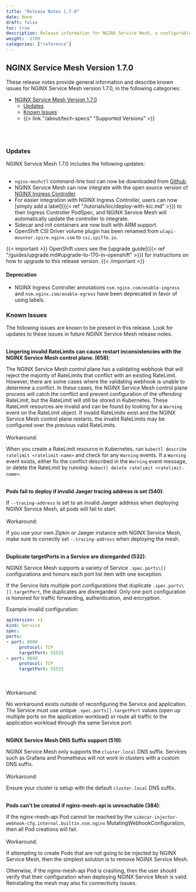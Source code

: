 ```yaml
---
title: "Release Notes 1.7.0"
date: None
draft: false
toc: true
description: Release information for NGINX Service Mesh, a configurable, low‑latency infrastructure layer designed to handle a high volume of network‑based interprocess communication among application infrastructure services using application programming interfaces (APIs).  Lists of new features and known issues are provided.
weight: -1700
categories: ["reference"]
---
```


## NGINX Service Mesh Version 1.7.0

<!-- vale off -->

These release notes provide general information and describe known issues for NGINX Service Mesh version 1.7.0, in the following categories:

- [NGINX Service Mesh Version 1.7.0](#nginx-service-mesh-version-170)
  - [Updates](#updates)
  - [Known Issues](#known-issues)
  - {{< link "/about/tech-specs" "Supported Versions" >}}

<br/>
<br/>
<span id="170-updates"></a>

### **Updates**

NGINX Service Mesh 1.7.0 includes the following updates:
<br/><br/>

- `nginx-meshctl` command-line tool can now be downloaded from [Github](https://github.com/nginxinc/nginx-service-mesh/releases/latest).
- NGINX Service Mesh can now integrate with the open source version of [NGINX Ingress Controller](https://github.com/nginxinc/kubernetes-ingress).
- For easier integration with NGINX Ingress Controller, users can now [simply add a label]({{< ref "/tutorials/kic/deploy-with-kic.md" >}}) to their Ingress Controller PodSpec, and NGINX Service Mesh will automatically update the controller to integrate.
- Sidecar and init containers are now built with ARM support.
- OpenShift CSI Driver volume plugin has been renamed from `wlapi-mounter.spire.nginx.com` to `csi.spiffe.io`.

{{< important >}}
OpenShift users see the [upgrade guide]({{< ref "/guides/upgrade.md#upgrade-to-170-in-openshift" >}}) for instructions on how to upgrade to this release version.
{{< /important >}}


#### **Deprecation**

- NGINX Ingress Controller annotations `nsm.nginx.com/enable-ingress` and `nsm.nginx.com/enable-egress` have been deprecated in favor of using labels.

<span id="170-issues"></a>

### **Known Issues**

The following issues are known to be present in this release. Look for updates to these issues in future NGINX Service Mesh release notes.
<br/>


<br/>**Lingering invalid RateLimits can cause restart inconsistencies with the NGINX Service Mesh control plane. (658)**:
  <br/>

The NGINX Service Mesh control plane has a validating webhook that will reject the majority of RateLimits that conflict with an existing RateLimit. However, there are some cases where the validating webhook is unable to determine a conflict. In these cases, the NGINX Service Mesh control plane process will catch the conflict and prevent configuration of the offending RateLimit, but the RateLimit will still be stored in Kubernetes. These RateLimit resources are invalid and can be found by looking for a `Warning` event on the RateLimit object. If invalid RateLimits exist and the NGINX Service Mesh control plane restarts, the invalid RateLimits may be configured over the previous valid RateLimits. 
  <br/>
  <br/>
  Workaround:
  <br/>

When you create a RateLimit resource in Kubernetes, run `kubectl describe ratelimit <ratelimit-name>` and check for any `Warning` events. If a `Warning` event exists, either fix the conflict described in the `Warning` event message, or delete the RateLimit by running: `kubectl delete ratelimit <ratelimit-name>`. 
  

<br/>**Pods fail to deploy if invalid Jaeger tracing address is set (540)**:
  <br/>

If `--tracing-address` is set to an invalid Jaeger address when deploying NGINX Service Mesh, all pods will fail to start.
  <br/>
  <br/>
  Workaround:
  <br/>

If you use your own Zipkin or Jaeger instance with NGINX Service Mesh, make sure to correctly set `--tracing-address` when deploying the mesh.
  

<br/>**Duplicate targetPorts in a Service are disregarded (532)**:
  <br/>

NGINX Service Mesh supports a variety of Service `.spec.ports\[]` configurations and honors each port list item with one exception.

If the Service lists multiple port configurations that duplicate `.spec.ports\[].targetPort`, the duplicates are disregarded. Only one port configuration is honored for traffic forwarding, authentication, and encryption.

Example invalid configuration:


```yaml
apiVersion: v1
kind: Service
spec:
ports:
- port: 8080
     protocol: TCP
     targetPort: 55555
- port: 9090
     protocol: TCP
     targetPort: 55555
```

  <br/>
  <br/>
  Workaround:
  <br/>

No workaround exists outside of reconfiguring the Service and application. The Service must use unique `.spec.ports[].targetPort` values (open up multiple ports on the application workload) or route all traffic to the application workload through the same Service port.
  

<br/>**NGINX Service Mesh DNS Suffix support (519)**:
  <br/>

NGINX Service Mesh only supports the `cluster.local` DNS suffix. Services such as Grafana and Prometheus will not work in clusters with a custom DNS suffix.
  <br/>
  <br/>
  Workaround:
  <br/>

Ensure your cluster is setup with the default `cluster.local` DNS suffix.
  

<br/>**Pods can't be created if nginx-mesh-api is unreachable (384)**:
  <br/>

If the nginx-mesh-api Pod cannot be reached by the `sidecar-injector-webhook-cfg.internal.builtin.nsm.nginx` MutatingWebhookConfiguration, then all Pod creations will fail.
  <br/>
  <br/>
  Workaround:
  <br/>

If attempting to create Pods that are not going to be injected by NGINX Service Mesh, then the simplest solution is to remove NGINX Service Mesh.

Otherwise, if the nginx-mesh-api Pod is crashing, then the user should verify that their configuration when deploying NGINX Service Mesh is valid. Reinstalling the mesh may also fix connectivity issues.
  

